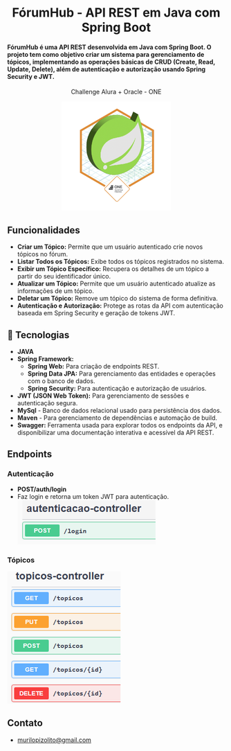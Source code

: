 <h1 align="center">FórumHub - API REST em Java com Spring Boot</h1>

<h4> FórumHub é uma API REST desenvolvida em Java com Spring Boot. 
O projeto tem como objetivo criar um sistema para gerenciamento de tópicos, 
implementando as operações básicas de CRUD (Create, Read, Update, Delete), 
além de autenticação e autorização usando Spring Security e JWT. </h4>

<p align="center">Challenge Alura + Oracle - ONE</p>
<p align="center">
<img alt="Badge do projeto" src="./assets/badgeForumHub.png" width="50%">
</p>


## Funcionalidades
- **Criar um Tópico:**  Permite que um usuário autenticado crie novos tópicos no fórum.
- **Listar Todos os Tópicos:** Exibe todos os tópicos registrados no sistema.
- **Exibir um Tópico Específico:** Recupera os detalhes de um tópico a partir do seu identificador único.
- **Atualizar um Tópico:** Permite que um usuário autenticado atualize as informações de um tópico.
- **Deletar um Tópico:** Remove um tópico do sistema de forma definitiva.
- **Autenticação e Autorização:** Protege as rotas da API com autenticação baseada em Spring Security e geração de tokens JWT.


## 🚀 Tecnologias
- **JAVA**
- **Spring Framework:**
    - **Spring Web:** Para criação de endpoints REST.
    -  **Spring Data JPA:** Para gerenciamento das entidades e operações com o banco de dados.
    -  **Spring Security:** Para autenticação e autorização de usuários.
- **JWT (JSON Web Token):** Para gerenciamento de sessões e autenticação segura.
- **MySql** - Banco de dados relacional usado para persistência dos dados.
- **Maven** - Para gerenciamento de dependências e automação de build.
- **Swagger:** Ferramenta usada para explorar todos os endpoints da API, e disponibilizar uma documentação interativa e acessível da API REST.

## Endpoints 
### Autenticação 
- **POST/auth/login**
- Faz login e retorna um token JWT para autenticação.
![Imagem autenticação ](/assets/autenticacao.png)

### Tópicos
![Imagem tópicos ](/assets/topicos.png)


## Contato
- murilopizolito@gmail.com
